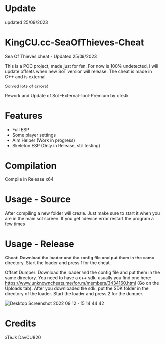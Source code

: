 # Update

updated 25/09/2023

# KingCU.cc-SeaOfThieves-Cheat

Sea Of Thieves cheat - Updated 25/09/2023

This is a POC project, made just for fun.
For now is 100% undetected, i will update offsets when new SoT version will release.
The cheat is made in C++ and is external.

Solved lots of errors!

Rework and Update of SoT-External-Tool-Premium by xTeJk

# Features 

- Full ESP
- Some player settings
- Aim Helper (Work in progress)
- Skeleton ESP (Only in Release, still testing)

# Compilation

Compile in Release x64

# Usage - Source

After compiling a new folder will create.
Just make sure to start it when you are in the main sot screen.
If you get pdevice error restart the program a few times

# Usage - Release

Cheat:
Download the loader and the config file and
put them in the same directory. Start the loader
and press 1 for the cheat. 

Offset Dumper:
Download the loader and the config file and
put them in the same directory. 
You need to have a c++ sdk, usually you find one here:
https://www.unknowncheats.me/forum/members/3434160.html (Go on the Uploads tab).
After you downloaded the sdk, put the SDK folder in the
directory of the loader.
Start the loader and press 2 for the dumper. 

![Desktop Screenshot 2022 09 12 - 15 14 44 42](https://user-images.githubusercontent.com/107511158/193579090-284759be-3866-4365-96e4-da8fa01d538e.png)

# Credits

xTeJk
DavCU820 

